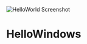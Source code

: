 ![HelloWorld Screenshot](https://user-images.githubusercontent.com/73188618/131417081-ca489c53-5146-41d4-b772-d0ad54fa35fa.PNG)
# HelloWindows
